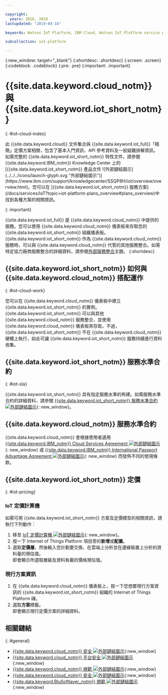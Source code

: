 ```yaml
---

copyright:
  years: 2016, 2019
lastupdated: "2019-04-16"

keywords: Watson IoT Platform, IBM Cloud, Watson IoT Platform service plans

subcollection: iot-platform

---
```


{:new_window: target="\_blank"}
{:shortdesc: .shortdesc}
{:screen: .screen}
{:codeblock: .codeblock}
{:pre: .pre}
{:important: .important}

# {{site.data.keyword.cloud_notm}} 與 {{site.data.keyword.iot_short_notm}}
{: #iot-cloud-index}

<p>此 {{site.data.keyword.cloud}} 文件集合與 {{site.data.keyword.iot_full}}「精簡」定價方案相關，包含了基本入門資訊、API 參考資料及一般疑難排解資訊。
如需完整的 {{site.data.keyword.iot_short_notm}} 特性文件，請參閱 {{site.data.keyword.IBM_notm}} Knowledge Center 上的 [{{site.data.keyword.iot_short_notm}} 產品文件 ![外部鏈結圖示](../../../icons/launch-glyph.svg "外部鏈結圖示")](https://www.ibm.com/support/knowledgecenter/SSQP8H/iot/overview/overview.html)。您可以在 [{{site.data.keyword.iot_short_notm}} 服務方案](/docs/services/IoT?topic=iot-platform-plans_overview#plans_overview)中找到各種方案的相關資訊。
</p>
{: important}

{{site.data.keyword.iot_full}} 是 {{site.data.keyword.cloud_notm}} 中提供的服務。您可以使用 {{site.data.keyword.cloud_notm}} 儀表板來存取您的 {{site.data.keyword.iot_short_notm}} 組織儀表板。{{site.data.keyword.iot_short_notm}} 作為 {{site.data.keyword.cloud_notm}} 服務時，可以與 {{site.data.keyword.cloud_notm}} 代管的其他服務整合。如需特定協力廠商服務整合的詳細資料，請參閱[外部服務整合](/docs/services/IoT?topic=iot-platform-ref-index#ref-index)主題。
{:shortdesc}

## {{site.data.keyword.iot_short_notm}} 如何與 {{site.data.keyword.cloud_notm}} 搭配運作
{: #iot-cloud-work}

您可以在 {{site.data.keyword.cloud_notm}} 儀表板中建立 {{site.data.keyword.iot_short_notm}} 的實例。{{site.data.keyword.iot_short_notm}} 可以與其他 {{site.data.keyword.cloud_notm}} 服務整合，並使用 {{site.data.keyword.cloud_notm}} 儀表板來存取，不過，{{site.data.keyword.iot_short_notm}} 不在 {{site.data.keyword.cloud_notm}} 硬體上執行，如此可讓 {{site.data.keyword.iot_short_notm}} 服務持續進行資料收集。

## {{site.data.keyword.iot_short_notm}} 服務水準合約
{: #iot-sla}

{{site.data.keyword.iot_short_notm}} 具有指定服務水準的佈建。如需服務水準合約的詳細資料，請參閱 [{{site.data.keyword.iot_short_notm}} 服務水準合約 ![外部鏈結圖示](../../../icons/launch-glyph.svg "外部鏈結圖示")](https://cloud.ibm.com/docs/overview?topic=overview-zero-downtime#SLAs){: new_window}。

## {{site.data.keyword.cloud_notm}} 服務水準合約

{{site.data.keyword.cloud_notm}} 會根據使用者適用 [{{site.data.keyword.IBM_notm}} Cloud Services Agreement ![外部鏈結圖示](../../../icons/launch-glyph.svg)](http://www-05.ibm.com/support/operations/files/pdf/csa_us.pdf?cm_mc_uid=65870113399114371461368&cm_mc_sid_50200000=1469524513){: new_window} 或 [{{site.data.keyword.IBM_notm}} International Passport Advantage Agreement ![外部鏈結圖示](../../../icons/launch-glyph.svg)](https://www.ibm.com/software/passportadvantage/pa_agreements.html){: new_window} 而發佈不同的使用條款。

## {{site.data.keyword.iot_short_notm}} 定價
{: #iot-pricing}

### IoT 定價計算機
如需可用 {{site.data.keyword.iot_short_notm}} 方案及定價模型的相關資訊，請執行下列動作：
1. 移至 [IoT 定價計算機 ![外部鏈結圖示](../../../icons/launch-glyph.svg "外部鏈結圖示")](https://cloud.ibm.com/estimator/review){: new_window}。  
2. 按一下 Internet of Things Platform 項目旁的**新增**或**配置**。
3. 選取**定價層**，然後輸入您計劃要交換、在雲端上分析並在邊緣裝置上分析的資料量的預估值。  
即會顯示所選取層級及資料負載的價格預估值。

### 現行方案資訊
1. 在 {{site.data.keyword.cloud_notm}} 儀表板上，按一下您想要現行方案資訊的 {{site.data.keyword.iot_short_notm}} 組織的 Internet of Things Platform 磚。
2. 選取**方案**標籤。  
即會顯示現行定價方案的詳細資料。

## 相關鏈結
{: #general}

* [{{site.data.keyword.cloud_notm}} 安全 ![外部鏈結圖示](../../../icons/launch-glyph.svg "外部鏈結圖示")](https://cloud.ibm.com/docs/overview?topic=overview-security#security){:new_window}
* [{{site.data.keyword.cloud_notm}} 平台安全 ![外部鏈結圖示](../../../icons/launch-glyph.svg "外部鏈結圖示")](https://cloud.ibm.com/docs/overview?topic=overview-security#platform-security){:new_window}
* [{{site.data.keyword.cloud_notm}} 規範 ![外部鏈結圖示](../../../icons/launch-glyph.svg "外部鏈結圖示")](https://cloud.ibm.com/docs/overview?topic=overview-security#security){:new_window}
* [{{site.data.keyword.cloud_notm}} 安全 ![外部鏈結圖示](../../../icons/launch-glyph.svg "外部鏈結圖示")](https://www.ibm.com/cloud/security){:new_window}
* [{{site.data.keyword.BluSoftlayer_notm}} 規範 ![外部鏈結圖示](../../../icons/launch-glyph.svg "外部鏈結圖示")](https://www.ibm.com/cloud/compliance){:new_window}
